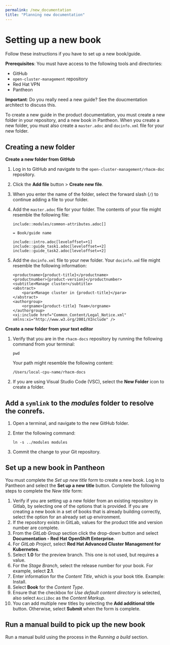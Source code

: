 ```yaml
---
permalink: /new_documentation
title: "Planning new documentation"
---
```


# Setting up a new book

Follow these instructions if you have to set up a new book/guide.

**Prerequisites**: You must have access to the following tools and directories:

* GitHub
* `open-cluster-management` repository
* Red Hat VPN
* Pantheon

**Important**: Do you really need a new guide? See the doucmentation architect to discuss this.

To create a new guide in the product documentation, you must create a new folder in your repository, and a new book in Pantheon. When you create a new folder, you must also create a `master.adoc` and `docinfo.xml` file for your new folder.  

## Creating a new folder 

**Create a new folder from GitHub**

1. Log in to GitHub and navigate to the `open-cluster-management/rhacm-doc` repository. 
2. Click the **Add file** button > **Create new file**. 
3. When you enter the name of the folder, select the forward slash (`/`) to continue adding a file to your folder. 
4. Add the `master.adoc` file for your folder. The contents of your file might resemble the following file:

   ```
   include::modules/common-attributes.adoc[]

   = Book/guide name

   include::intro.adoc[leveloffset=+1]
   include::guide_task1.adoc[leveloffset=+2]
   include::guide_task2.adoc[leveloffset=+2]
   ```

5. Add the `docinfo.xml` file to your new folder. Your `docinfo.xm`l file might resemble the following information:

   ```
   <productname>{product-title}</productname>
   <productnumber>{product-version}</productnumber>
   <subtitle>Manage cluster</subtitle>
   <abstract>
       <para>Manage cluster in {product-title}</para>
   </abstract>
   <authorgroup>
       <orgname>{product-title} Team</orgname>
   </authorgroup>
   <xi:include href="Common_Content/Legal_Notice.xml" xmlns:xi="http://www.w3.org/2001/XInclude" />
   ```

**Create a new folder from your text editor**

1. Verify that you are in the `rhacm-docs` repository by running the following command from your terminal:
   
   ```
   pwd
   ```
   
   Your path might resemble the following content:
   
   ```
   /Users/local-cpu-name/rhacm-docs
   ```
   
2. If you are using Visual Studio Code (VSC), select the **New Folder** icon to create a folder. 

## Add a `symlink` to the _modules_ folder to resolve the conrefs.

1. Open a terminal, and navigate to the new GitHub folder.

2. Enter the following command:
   ```
   ln -s ../modules modules
   ```
   
3. Commit the change to your Git repository.

## Set up a new book in Pantheon

You must complete the _Set up new title_ form to create a new book. Log in to Pantheon and select the **Set up a new title** button. Complete the following steps to complete the _New title_ form:
   
   1. Verify if you are setting up a new folder from an existing repository in Gitlab, by selecting one of the options that is provided. If you are creating a new book in a set of books that is already building correctly, select the option for an already set up environment. 
   2. If the repository exists in GitLab, values for the product title and version number are complete.
   3. From the _GitLab Group_ section click the drop-down button and select **Documentation - Red Hat OpenShift Enterprise**.
   4. For _GitLab Project_, select **Red Hat Advanced Cluster Management for Kubernetes**.
   5. Select **1.0** for the preview branch. This one is not used, but requires a value. 
   6. For the _Stage Branch_, select the release number for your book. For example, select **2.1**.
   7. Enter information for the *Content Title*, which is your book title. Example: Install.
   8. Select **Book** for the _Content Type_.
   7. Ensure that the checkbox for _Use default content directory_ is selected, also select `AsciiDoc` as the _Content Markup_.
   8. You can add multiple new titles by selecting the **Add additional title** button. Otherwise, select **Submit** when the form is complete. 

## Run a manual build to pick up the new book

Run a manual build using the process in the _Running a build_ section. 
   

